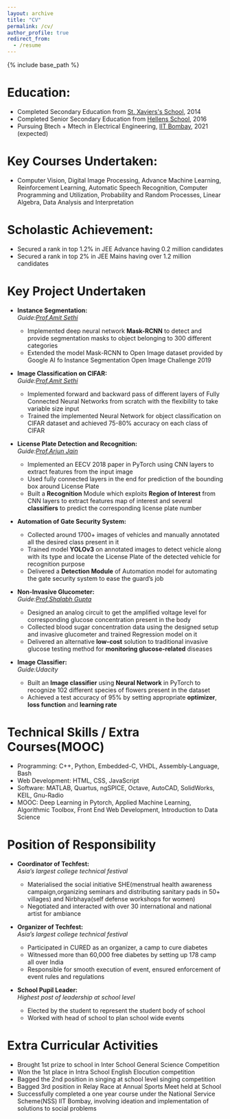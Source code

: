 ```yaml
---
layout: archive
title: "CV"
permalink: /cv/
author_profile: true
redirect_from:
  - /resume
---
```


{% include base_path %}

Education:
======
* Completed Secondary Education from [St. Xaviers's School](https://www.stxaviersjaynagar.in/index.php), 2014
* Completed Senior Secondary Education from [Hellens School](http://www.hellensschool.in/), 2016  
* Pursuing Btech + Mtech in Electrical Engineering, [IIT Bombay](http://www.iitb.ac.in/), 2021 (expected)

Key Courses Undertaken:
======
* Computer Vision, Digital Image Processing, Advance Machine Learning, Reinforcement Learning, Automatic Speech Recognition, Computer Programming and Utilization, Probability and Random Processes, Linear Algebra, Data Analysis and Interpretation

Scholastic Achievement:
======
* Secured a rank in top 1.2% in JEE Advance having 0.2 million candidates
* Secured a rank in top 2% in JEE Mains having over 1.2 million candidates

Key Project Undertaken
======
* **Instance Segmentation:**  
*Guide:[Prof.Amit Sethi](https://www.ee.iitb.ac.in/~asethi/)*
    * Implemented deep neural network **Mask-RCNN** to detect and provide segmentation masks to object belonging to 300 different categories
    * Extended the model Mask-RCNN to Open Image dataset provided by Google AI fo Instance Segmentation Open Image Challenge 2019

* **Image Classification on CIFAR:**  
*Guide:[Prof.Amit Sethi](https://www.ee.iitb.ac.in/~asethi/)*
    * Implemented forward and backward pass of different layers of Fully Connected Neural Networks from scratch with the flexibility to take variable size input
    * Trained the implemented Neural Network for object classification on CIFAR dataset and achieved 75-80% accuracy on each class of CIFAR

* **License Plate Detection and Recognition:**  
*Guide:[Prof.Arjun Jain](https://scholar.google.co.in/citations?user=elmWdycAAAAJ&hl=en)*
    * Implemented an EECV 2018 paper in PyTorch using CNN layers to extract features from the input image
    * Used fully connected layers in the end for prediction of the bounding box around License Plate
    * Built a **Recognition** Module which exploits **Region of Interest** from CNN layers to extract features map of interest and several **classifiers** to predict the corresponding license plate number

* **Automation of Gate Security System:**  
    * Collected around 1700+ images of vehicles and manually annotated all the desired class present in it
    * Trained model **YOLOv3** on annotated images to detect vehicle along with its type and locate the License Plate of the detected vehicle for recognition purpose
    * Delivered a **Detection Module** of Automation model for automating the gate security system to ease the guard’s job

* **Non-Invasive Glucometer:**  
*Guide:[Prof.Shalabh Gupta](https://www.ee.iitb.ac.in/wiki/faculty/shalabh)*
    * Designed an analog circuit to get the amplified voltage level for corresponding glucose concentration present in the body
    * Collected blood sugar concentration data using the designed setup and invasive glucometer and trained Regression model on it
    * Delivered an alternative **low-cost** solution to traditional invasive glucose testing method for **monitoring glucose-related** diseases

* **Image Classifier:**  
*Guide:Udacity*
    * Built an **Image classifier** using **Neural Network** in PyTorch to recognize 102 different species of flowers present in the dataset
    * Achieved a test accuracy of 95% by setting appropriate **optimizer**, **loss function** and **learning rate**

**Technical Skills / Extra Courses(MOOC)**
======
* Programming: C++, Python, Embedded-C, VHDL, Assembly-Language, Bash
* Web Development: HTML, CSS, JavaScript
* Software: MATLAB, Quartus, ngSPICE, Octave, AutoCAD, SolidWorks, KEIL, Gnu-Radio
* MOOC: Deep Learning in Pytorch, Applied Machine Learning, Algorithmic Toolbox,
        Front End Web Development, Introduction to Data Science

**Position of Responsibility**
======
* **Coordinator of Techfest:**  
*Asia’s largest college technical festival*
    * Materialised the social initiative SHE(menstrual health awareness campaign,organizing seminars and distributing sanitary pads in 50+ villages) and Nirbhaya(self defense workshops for women)
    * Negotiated and interacted with over 30 international and national artist for ambiance

* **Organizer of Techfest:**  
*Asia’s largest college technical festival*
    * Participated in CURED as an organizer, a camp to cure diabetes
    * Witnessed more than 60,000 free diabetes by setting up 178 camp all over India
    * Responsible for smooth execution of event, ensured enforcement of event rules and regulations

* **School Pupil Leader:**  
*Highest post of leadership at school level*
    * Elected by the student to represent the student body of school
    * Worked with head of school to plan school wide events

**Extra Curricular Activities**
======
* Brought 1st prize to school in Inter School General Science Competition
* Won the 1st place in Intra School English Elocution competition
* Bagged the 2nd position in singing at school level singing competition
* Bagged 3rd position in Relay Race at Annual Sports Meet held at School
* Successfully completed a one year course under the National Service Scheme(NSS) IIT Bombay, involving ideation and implementation of solutions to social problems
